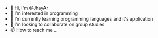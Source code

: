- 👋 Hi, I’m @JhayAr 
- 👀 I’m interested in programming
- 🌱 I’m currently learning programming languages and it's application
- 💞️ I’m looking to collaborate on group studies
- 📫 How to reach me ...

<!---
JhayArC/JhayArC is a ✨ special ✨ repository because its `README.md` (this file) appears on your GitHub profile.
You can click the Preview link to take a look at your changes.
--->
